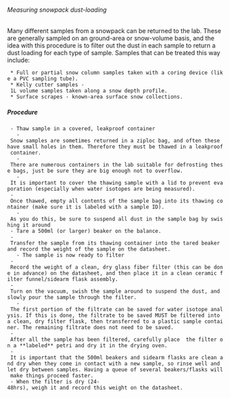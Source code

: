 ###### Measuring snowpack dust-loading

Many different samples from a snowpack can be returned to the lab. These
are generally sampled on an ground-area or snow-volume basis, and the
idea with this procedure is to filter out the dust in each sample to
return a dust loading for each type of sample. Samples that can be
treated this way include:

` * Full or partial snow column samples taken with a coring device (like a PVC sampling tube).`\
` * Kelly cutter samples - 1L volume samples taken along a snow depth profile.`\
` * Surface scrapes - known-area surface snow collections.`

##### Procedure

` - Thaw sample in a covered, leakproof container`\
`   - Snow samples are sometimes returned in a ziploc bag, and often these have small holes in them. Therefore they must be thawed in a leakproof container.`\
`   - There are numerous containers in the lab suitable for defrosting these bags, just be sure they are big enough not to overflow.`\
`   - It is important to cover the thawing sample with a lid to prevent evaporation (especially when water isotopes are being measured).`\
` - Once thawed, empty all contents of the sample bag into its thawing container (make sure it is labeled with a sample ID).`\
`   - As you do this, be sure to suspend all dust in the sample bag by swishing it around`\
` - Tare a 500ml (or larger) beaker on the balance.`\
` - Transfer the sample from its thawing container into the tared beaker and record the weight of the sample on the datasheet.`\
`   - The sample is now ready to filter`\
` - Record the weight of a clean, dry glass fiber filter (this can be done in advance) on the datasheet, and then place it in a clean ceramic filter funnel/sidearm flask assembly.`\
` - Turn on the vacuum, swish the sample around to suspend the dust, and slowly pour the sample through the filter.`\
`   - The first portion of the filtrate can be saved for water isotope analysis. If this is done, the filtrate to be saved MUST be filtered into a clean, dry filter flask, then transferred to a plastic sample container. The remaining filtrate does not need to be saved.`\
` - After all the sample has been filtered, carefully place  the filter on a **labeled** petri and dry it in the drying oven.`\
` - It is important that the 500ml beakers and sidearm flasks are clean and dry when they come in contact with a new sample, so rinse well and let dry between samples. Having a queue of several beakers/flasks will make things proceed faster.`\
` - When the filter is dry (24-48hrs), weigh it and record this weight on the datasheet.`
